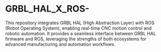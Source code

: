 # GRBL_HAL_X_ROS-
This repository integrates GRBL HAL (High Abstraction Layer) with ROS (Robot Operating System), enabling real-time CNC motion control and robotic automation. It provides a seamless interface between GRBL HAL firmware and ROS, leveraging the strengths of both ecosystems for advanced manufacturing and automation workflows.
